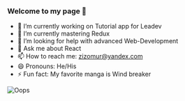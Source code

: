 ### Welcome to my page 👋

- 🔭 I’m currently working on Tutorial app for Leadev
- 🌱 I’m currently mastering Redux
- 🤔 I’m looking for help with advanced Web-Development
- 💬 Ask me about React
- 📫 How to reach me: zizomur@yandex.com
- 😄 Pronouns: He/His
- ⚡ Fun fact: My favorite manga is Wind breaker


<img src="https://github-readme-stats.vercel.app/api?username=Omurakunov&&show_icons=true&title_color=ffffff&icon_color=D65076&text_color=ffffff&bg_color=363945" alt="Oops"/>
